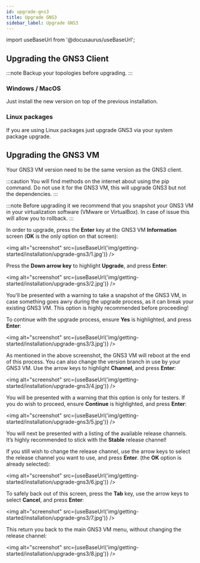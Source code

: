 ```yaml
---
id: upgrade-gns3
title: Upgrade GNS3
sidebar_label: Upgrade GNS3
---
```


import useBaseUrl from '@docusaurus/useBaseUrl';

## Upgrading the GNS3 Client

:::note
Backup your topologies before upgrading.
:::

### Windows / MacOS
Just install the new version on top of the previous installation.

### Linux packages
If you are using Linux packages just upgrade GNS3 via your system package upgrade.

## Upgrading the GNS3 VM

Your GNS3 VM version need to be the same version as the GNS3 client.

:::caution
You will find methods on the internet about using the pip command. Do not use it for the GNS3 VM, this will upgrade GNS3 but not the dependencies.
:::

:::note
Before upgrading it we recommend that you snapshot your GNS3 VM  in your virtualization software (VMware or VirtualBox). In case of issue this will allow you to rollback.
:::

In order to upgrade, press the **Enter** key at the GNS3 VM **Information** screen (**OK** is the only option on that screen):

<img alt="screenshot" src={useBaseUrl('img/getting-started/installation/upgrade-gns3/1.jpg')} />

Press the **Down arrow key** to highlight **Upgrade**, and press **Enter**:

<img alt="screenshot" src={useBaseUrl('img/getting-started/installation/upgrade-gns3/2.jpg')} />

You'll be presented with a warning to take a snapshot of the GNS3 VM, in case something goes awry during the upgrade process, as it can break your existing GNS3 VM. This option is highly recommended before proceeding!

To continue with the upgrade process, ensure **Yes** is highlighted, and press **Enter**:

<img alt="screenshot" src={useBaseUrl('img/getting-started/installation/upgrade-gns3/3.jpg')} />

As mentioned in the above screenshot, the GNS3 VM will reboot at the end of this process.
You can also change the version branch in use by your GNS3 VM.  Use the arrow keys to highlight **Channel**, and press **Enter**:

<img alt="screenshot" src={useBaseUrl('img/getting-started/installation/upgrade-gns3/4.jpg')} />

You will be presented with a warning that this option is only for testers. If you do wish to proceed, ensure **Continue** is highlighted, and press **Enter**:

<img alt="screenshot" src={useBaseUrl('img/getting-started/installation/upgrade-gns3/5.jpg')} />

You will next be presented with a listing of the available release channels. It’s highly recommended to stick with the **Stable** release channel!

If you still wish to change the release channel, use the arrow keys to select the release channel you want to use, and press **Enter**. (the **OK** option is already selected):

<img alt="screenshot" src={useBaseUrl('img/getting-started/installation/upgrade-gns3/6.jpg')} />

To safely back out of this screen, press the **Tab** key, use the arrow keys to select **Cancel**, and press **Enter**:

<img alt="screenshot" src={useBaseUrl('img/getting-started/installation/upgrade-gns3/7.jpg')} />

This return you back to the main GNS3 VM menu, without changing the release channel:

<img alt="screenshot" src={useBaseUrl('img/getting-started/installation/upgrade-gns3/8.jpg')} />
